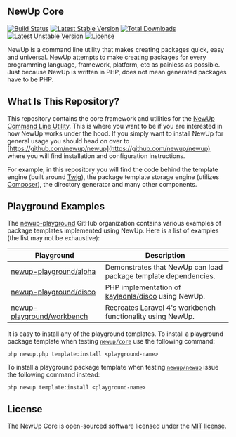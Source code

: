 ## NewUp Core

[![Build Status](https://travis-ci.org/newup/core.svg)](https://travis-ci.org/newup/core)
[![Latest Stable Version](https://poser.pugx.org/newup/core/v/stable.svg)](https://packagist.org/packages/newup/core)
[![Total Downloads](https://poser.pugx.org/newup/core/downloads.svg)](https://packagist.org/packages/newup/core)
[![Latest Unstable Version](https://poser.pugx.org/newup/core/v/unstable.svg)](https://packagist.org/packages/newup/core)
[![License](https://poser.pugx.org/newup/core/license.svg)](https://packagist.org/packages/newup/core)

NewUp is a command line utility that makes creating packages quick, easy and universal. NewUp attempts to make creating packages for every programming language, framework, platform, etc as painless as possible. Just because NewUp is written in PHP, does not mean generated packages have to be PHP.

## What Is This Repository?

This repository contains the core framework and utilities for the [NewUp Command Line Utility](https://github.com/newup/newup). This is where you want to be if you are interested in how NewUp works under the hood. If you simply want to install NewUp for general usage you should head on over to [https://github.com/newup/newup](https://github.com/newup/newup) where you will find installation and configuration instructions.

For example, in this repository you will find the code behind the template engine (built around [Twig](http://twig.sensiolabs.org/)), the package template storage engine (utilizes [Composer](https://getcomposer.org/)), the directory generator and many other components.

## Playground Examples

The [newup-playground](https://github.com/newup-playground) GitHub organization contains various examples of package templates implemented using NewUp. Here is a list of examples (the list may not be exhaustive):

| Playground | Description |
|------------|-------------|
| [newup-playground/alpha](https://github.com/newup-playground/alpha) | Demonstrates that NewUp can load package template dependencies. |
| [newup-playground/disco](https://github.com/newup-playground/disco) | PHP implementation of [kayladnls/disco](https://github.com/kayladnls/disco) using NewUp. |
| [newup-playground/workbench](https://github.com/newup-playground/workbench) | Recreates Laravel 4's workbench functionality using NewUp. |

It is easy to install any of the playground templates. To install a playground package template when testing [`newup/core`](https://github.com/newup/core) use the following command:

~~~
php newup.php template:install <playground-name>
~~~

To install a playground package template when testing [`newup/newup`](https://github.com/newup/newup) issue the following command instead:

~~~
php newup template:install <playground-name>
~~~

## License

The NewUp Core is open-sourced software licensed under the [MIT license](http://opensource.org/licenses/MIT).